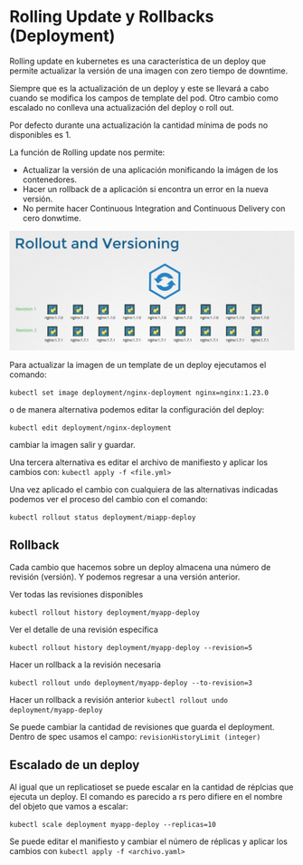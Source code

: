 # Rolling Update y Rollbacks (Deployment)

Rolling update en kubernetes es una característica de un deploy que permite actualizar la versión de una imagen con zero tiempo de downtime.

Siempre que es la actualización de un deploy y este se llevará a cabo cuando se modifica los campos de template del pod. Otro cambio como escalado no conlleva una actualización del deploy o roll out.

Por defecto durante una actualización la cantidad mínima de pods no disponibles es 1.

La función de Rolling update nos permite:

- Actualizar la versión de una aplicación monificando la imágen de los contenedores.
- Hacer un rollback de a aplicación si encontra un error en la nueva versión.
- No permite hacer Continuous Integration and Continuous Delivery con cero donwtime.

![Rollingup](../img/rollingup.jpg)

Para actualizar la imagen de un template de un deploy ejecutamos el comando:

`kubectl set image deployment/nginx-deployment nginx=nginx:1.23.0`

o de manera alternativa podemos editar la configuración del deploy:

`kubectl edit deployment/nginx-deployment`

cambiar la imagen salir y guardar.

Una tercera alternativa es editar el archivo de manifiesto y aplicar los cambios con: `kubectl apply -f <file.yml>`

Una vez aplicado el cambio con cualquiera de las alternativas indicadas podemos ver el proceso del cambio con el comando:

`kubectl rollout status deployment/miapp-deploy`

## Rollback

Cada cambio que hacemos sobre un deploy almacena una número de revisión (versión). Y podemos regresar a una versión anterior.

Ver todas las revisiones disponibles

`kubectl rollout history deployment/myapp-deploy`

Ver el detalle de una revisión específica

 `kubectl rollout history deployment/myapp-deploy --revision=5`

Hacer un rollback a la revisión necesaria

`kubectl rollout undo deployment/myapp-deploy --to-revision=3`

Hacer un rollback a revisión anterior
`kubectl rollout undo deployment/myapp-deploy`

Se puede cambiar la cantidad de revisiones que guarda el deployment.
Dentro de spec usamos el campo: `revisionHistoryLimit (integer)`

## Escalado de un deploy

Al igual que un replicatioset se puede escalar en la cantidad de réplcias que ejecuta un deploy. El comando es parecido a rs pero difiere en el nombre del objeto que vamos a escalar:

`kubectl scale deployment myapp-deploy --replicas=10`

Se puede editar el manifiesto y cambiar el número de réplicas y aplicar los cambios con `kubectl apply -f <archivo.yaml>`